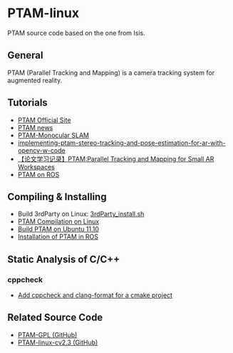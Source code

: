 # PTAM-linux
PTAM source code based on the one from Isis.

## General
PTAM (Parallel Tracking and Mapping) is a camera tracking system for augmented reality.

## Tutorials
* [PTAM Official Site](http://www.robots.ox.ac.uk/~gk/PTAM/)
* [PTAM news](https://ewokrampage.wordpress.com/)
* [PTAM-Monocular SLAM](http://www.doc.ic.ac.uk/~gj414/monocular_slam/ptam.html)
* [implementing-ptam-stereo-tracking-and-pose-estimation-for-ar-with-opencv-w-code](http://www.morethantechnical.com/2010/03/06/implementing-ptam-stereo-tracking-and-pose-estimation-for-ar-with-opencv-w-code/)
* [【论文学习记录】PTAM:Parallel Tracking and Mapping for Small AR Workspaces](http://www.07net01.com/2015/08/902758.html)
* [PTAM on ROS](http://wiki.ros.org/ptam)

## Compiling & Installing
* Build 3rdParty on Linux: [3rdParty_install.sh](3rdParty_install.sh)
* [PTAM Compilation on Linux](http://hustcalm.me/blog/2013/09/27/ptam-compilation-on-linux-howto/)
* [Build PTAM on Ubuntu 11.10](http://irawiki.disco.unimib.it/irawiki/index.php/PTAM)
* [Installation of PTAM in ROS](https://sites.google.com/site/zhilongliuwebsite/research/computer-vision-embedded-systems/ptam)

## Static Analysis of C/C++
### cppcheck
* [Add cppcheck and clang-format for a cmake project](https://arcanis.me/en/2015/10/17/cppcheck-and-clang-format)

## Related Source Code
* [PTAM-GPL (GitHub)](https://github.com/Oxford-PTAM/PTAM-GPL)
* [PTAM-linux-cv2.3 (GitHub)](https://github.com/nttputus/PTAM-linux-cv2.3)
